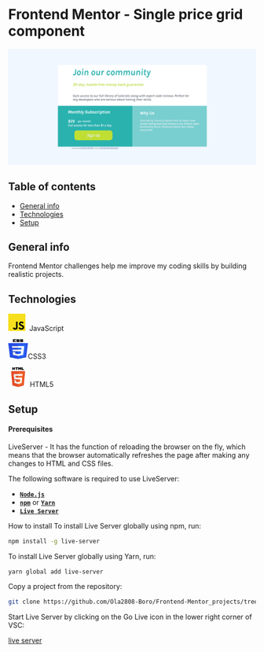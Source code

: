 # Frontend Mentor - Single price grid component

![Design preview for the Single price grid component coding challenge](https://github.com/Ola2808-Boro/Frontend-Mentor_projects/blob/main/single-price-grid-component-master/design/SCREEN.png)

## Table of contents

* [General info](#general-info)
* [Technologies](#technologies)
* [Setup](#setup)

## General info
Frontend Mentor challenges help me improve my coding skills by building realistic projects.

## Technologies

<p float="left">
<img src="https://github.com/Ola2808-Boro/Frontend-Mentor_projects/blob/main/sunnyside-agency-landing-page-main/images/readme/js.png" width="35" height="35" padding-left="10">&nbsp&nbspJavaScript
 </p>
 <p float="left">
<img src="https://github.com/Ola2808-Boro/Frontend-Mentor_projects/blob/main/sunnyside-agency-landing-page-main/images/readme/css.png" width="40" height="40" padding-left="10">CSS3&nbsp
</p>
<p float="left">
<img src="https://github.com/Ola2808-Boro/Frontend-Mentor_projects/blob/main/sunnyside-agency-landing-page-main/images/readme/html.png" width="40" height="40" padding-left="10"> HTML5
</p>

## Setup
#### Prerequisites

LiveServer - It has the function of reloading the browser on the fly, which means that the browser automatically refreshes the page after making any changes to HTML and CSS files.

The following software is required to use LiveServer:
- [**`Node.js`**](https://nodejs.org/)
- [**`npm`**](https://npmjs.com) or [**`Yarn`**](https://yarnpkg.com)
- [**`Live Server`**](https://www.npmjs.com/package/live-server) 


How to install
To install Live Server globally using npm, run:

```sh
npm install -g live-server
```

To install Live Server globally using Yarn, run: 

```sh
yarn global add live-server
```

Copy a project from the repository:

```sh
git clone https://github.com/Ola2808-Boro/Frontend-Mentor_projects/tree/main/single-price-grid-component-master
```

Start Live Server by clicking on the Go Live icon in the lower right corner of VSC:

[live server](https://github.com/Ola2808-Boro/Frontend-Mentor_projects/blob/main/sunnyside-agency-landing-page-main/images/readme/go_live.png?raw=true)
